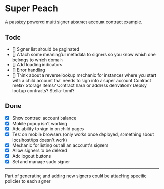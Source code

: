 # Super Peach

A passkey powered multi signer abstract account contract example.

## Todo
- [] Signer list should be paginated
- [] Attach some meaningful metadata to signers so you know which one belongs to which domain
- [] Add loading indicators
- [] Error handling
- [] Think about a reverse lookup mechanic for instances where you start with a child account that needs to sign into a super account
    Contract meta?
    Storage items?
    Contract hash or address derivation?
    Deploy lookup contracts?
    Stellar toml?

## Done
- [x] Show contract account balance
- [x] Mobile popup isn't working
- [x] Add ability to sign in on child pages
- [x] Test on mobile browsers (only works once deployed, something about localhost/ips doesn't work)
- [x] Mechanic for listing out all an account's signers
- [x] Allow signers to be deleted
- [x] Add logout buttons
- [x] Set and manage sudo signer

---

Part of generating and adding new signers could be attaching specific policies to each signer